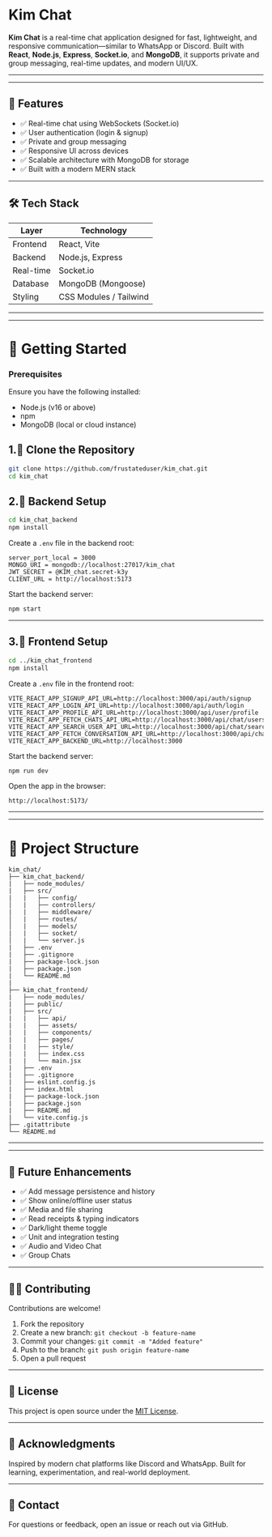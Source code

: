 # Kim Chat

**Kim Chat** is a real-time chat application designed for fast, lightweight, and responsive communication—similar to WhatsApp or Discord. Built with **React**, **Node.js**, **Express**, **Socket.io**, and **MongoDB**, it supports private and group messaging, real-time updates, and modern UI/UX.

---
---



## 📌 Features

- ✅ Real-time chat using WebSockets (Socket.io)
- ✅ User authentication (login & signup)
- ✅ Private and group messaging
- ✅ Responsive UI across devices
- ✅ Scalable architecture with MongoDB for storage
- ✅ Built with a modern MERN stack

---

## 🛠️ Tech Stack

| Layer        | Technology       |
|--------------|------------------|
| Frontend     | React, Vite      |
| Backend      | Node.js, Express |
| Real-time    | Socket.io        |
| Database     | MongoDB (Mongoose) |
| Styling      | CSS Modules / Tailwind |

---
---





# 🚀 Getting Started

### Prerequisites

Ensure you have the following installed:

- Node.js (v16 or above)
- npm 
- MongoDB (local or cloud instance)



## 1.📂 Clone the Repository

```bash
git clone https://github.com/frustateduser/kim_chat.git
cd kim_chat
```



## 2.🔧 Backend Setup

```bash
cd kim_chat_backend
npm install
```

Create a `.env` file in the backend root:

```env
server_port_local = 3000
MONGO_URI = mongodb://localhost:27017/kim_chat
JWT_SECRET = @KIM_chat.secret-k3y
CLIENT_URL = http://localhost:5173
```

Start the backend server:

```bash
npm start
```

---

## 3.🎨 Frontend Setup

```bash
cd ../kim_chat_frontend
npm install
```

Create a `.env` file in the frontend root:

```env
VITE_REACT_APP_SIGNUP_API_URL=http://localhost:3000/api/auth/signup
VITE_REACT_APP_LOGIN_API_URL=http://localhost:3000/api/auth/login
VITE_REACT_APP_PROFILE_API_URL=http://localhost:3000/api/user/profile
VITE_REACT_APP_FETCH_CHATS_API_URL=http://localhost:3000/api/chat/users/
VITE_REACT_APP_SEARCH_USER_API_URL=http://localhost:3000/api/chat/search
VITE_REACT_APP_FETCH_CONVERSATION_API_URL=http://localhost:3000/api/chat/history/
VITE_REACT_APP_BACKEND_URL=http://localhost:3000
```

Start the backend server:

```bash
npm run dev
```

Open the app in the browser:

```
http://localhost:5173/
```

---
---


# 📁 Project Structure


```
kim_chat/
├── kim_chat_backend/
|   ├── node_modules/
|   ├── src/
|   |   ├── config/
│   |   ├── controllers/
|   |   ├── middleware/
│   |   ├── routes/
│   |   ├── models/
|   |   ├── socket/
│   |   └── server.js
|   ├── .env
|   ├── .gitignore
|   ├── package-lock.json
|   ├── package.json
|   └── README.md
|
├── kim_chat_frontend/
|   ├── node_modules/
|   ├── public/ 
|   ├── src/  
|   |   ├── api/
|   |   ├── assets/
|   |   ├── components/
|   |   ├── pages/
|   |   ├── style/
|   |   ├── index.css
|   |   └── main.jsx
|   ├── .env
|   ├── .gitignore
|   ├── eslint.config.js
|   ├── index.html
|   ├── package-lock.json
|   ├── package.json
|   ├── README.md
|   └── vite.config.js
├── .gitattribute
└── README.md

```

---
---

## 🧪 Future Enhancements

- ✅ Add message persistence and history
- ✅ Show online/offline user status
- ✅ Media and file sharing
- ✅ Read receipts & typing indicators
- ✅ Dark/light theme toggle
- ✅ Unit and integration testing
- ✅ Audio and Video Chat
- ✅ Group Chats

---

## 🧑‍💻 Contributing

Contributions are welcome!

1. Fork the repository
2. Create a new branch: `git checkout -b feature-name`
3. Commit your changes: `git commit -m "Added feature"`
4. Push to the branch: `git push origin feature-name`
5. Open a pull request

---

## 📄 License

This project is open source under the [MIT License](LICENSE).

---

## 🙌 Acknowledgments

Inspired by modern chat platforms like Discord and WhatsApp. Built for learning, experimentation, and real-world deployment.

---

## 🔗 Contact

For questions or feedback, open an issue or reach out via GitHub.
